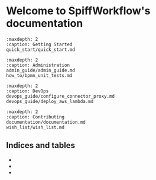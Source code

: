 # Welcome to SpiffWorkflow's documentation

```{toctree}
:maxdepth: 2
:caption: Getting Started
quick_start/quick_start.md
```

```{toctree}
:maxdepth: 2
:caption: Administration
admin_guide/admin_guide.md
how_to/bpmn_unit_tests.md
```

```{toctree}
:maxdepth: 2
:caption: DevOps
devops_guide/configure_connector_proxy.md
devops_guide/deploy_aws_lambda.md
```

```{toctree}
:maxdepth: 2
:caption: Contributing
documentation/documentation.md
wish_list/wish_list.md
```


## Indices and tables

* [](genindex)
* [](modindex)
* [](search)
